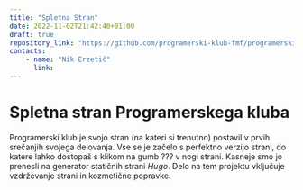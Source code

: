 ```yaml
---
title: "Spletna Stran"
date: 2022-11-02T21:42:40+01:00
draft: true
repository_link: "https://github.com/programerski-klub-fmf/programerski-klub-fmf.github.io"
contacts:
    - name: "Nik Erzetič"
      link: 
---
```


# Spletna stran Programerskega kluba

Programerski klub je svojo stran (na kateri si trenutno) postavil v prvih srečanjih svojega delovanja. Vse se je začelo s perfektno verzijo strani, do katere lahko dostopaš s klikom na gumb ??? v nogi strani. Kasneje smo jo prenesli na generator statičnih strani *Hugo*. Delo na tem projektu vključuje vzdrževanje strani in kozmetične popravke. 